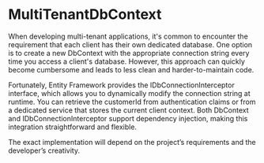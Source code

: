 # MultiTenantDbContext
When developing multi-tenant applications, it's common to encounter the requirement that each client has their own dedicated database. One option is to create a new DbContext with the appropriate connection string every time you access a client's database. However, this approach can quickly become cumbersome and leads to less clean and harder-to-maintain code.

Fortunately, Entity Framework provides the IDbConnectionInterceptor interface, which allows you to dynamically modify the connection string at runtime. You can retrieve the customerId from authentication claims or from a dedicated service that stores the current client context. Both DbContext and IDbConnectionInterceptor support dependency injection, making this integration straightforward and flexible.

The exact implementation will depend on the project’s requirements and the developer’s creativity.
